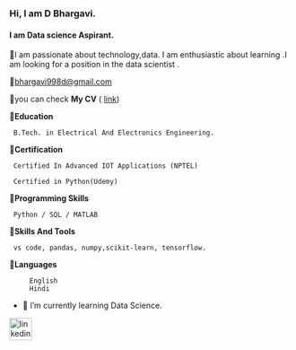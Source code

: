 ###  Hi, I am D Bhargavi.

#### I am Data science Aspirant.


👩I am passionate about technology,data. I am enthusiastic about learning .I am looking for a position in the data scientist .

📧bhargavi998d@gmail.com

📝you can check **My  CV** ( [link](https://www.dropbox.com/scl/fi/z05etw874ejgohmgp65xz/Bhargavi-CV-2.pdf?rlkey=5g79ag8n1r751go3vwt4uas8g&dl=0))

🔗**Education**

     B.Tech. in Electrical And Electronics Engineering.

🔗**Certification**

     Certified In Advanced IOT Applications (NPTEL) 
      
     Certified in Python(Udemy)

          
🔗**Programming Skills**

     Python / SQL / MATLAB

🔗**Skills And Tools**

     vs code, pandas, numpy,scikit-learn, tensorflow.

🔗**Languages**

         English
         Hindi

- 🔭 I’m currently learning Data Science.




[<img src='https://cdn.jsdelivr.net/npm/simple-icons@3.0.1/icons/linkedin.svg' alt='linkedin' height='40'>](https://www.linkedin.com/in/https://www.linkedin.com/in/d-bhargavi-a854b117a//)  


<!---
DReddyBhargavi/DReddyBhargavi is a ✨ special ✨ repository because its `README.md` (this file) appears on your GitHub profile.
You can click the Preview link to take a look at your changes.
--->
